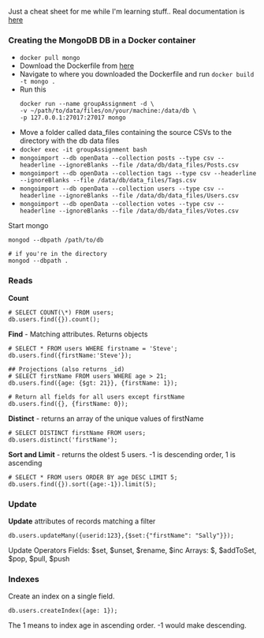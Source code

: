 Just a cheat sheet for me while I'm learning stuff.. 
Real documentation is [here](https://docs.mongodb.com/manual/reference/method/)

### Creating the MongoDB DB in a Docker container

* ```docker pull mongo```
* Download the Dockerfile from [here](https://hub.docker.com/_/mongo/)
* Navigate to where you downloaded the Dockerfile and run ```docker build -t mongo .```
* Run this
    ```
    docker run --name groupAssignment -d \
    -v ~/path/to/data/files/on/your/machine:/data/db \
    -p 127.0.0.1:27017:27017 mongo
    ```
* Move a folder called data_files containing the source CSVs to the directory with the db data files
* ```docker exec -it groupAssignment bash```
* ```mongoimport --db openData --collection posts --type csv --headerline --ignoreBlanks --file /data/db/data_files/Posts.csv```
* ```mongoimport --db openData --collection tags --type csv --headerline --ignoreBlanks --file /data/db/data_files/Tags.csv```
* ```mongoimport --db openData --collection users --type csv --headerline --ignoreBlanks --file /data/db/data_files/Users.csv```
* ```mongoimport --db openData --collection votes --type csv --headerline --ignoreBlanks --file /data/db/data_files/Votes.csv```



Start mongo
```
mongod --dbpath /path/to/db

# if you're in the directory
mongod --dbpath .
```

### Reads

**Count**
```
# SELECT COUNT(\*) FROM users;
db.users.find({}).count();
```

**Find** - Matching attributes. Returns objects
```
# SELECT * FROM users WHERE firstname = 'Steve';
db.users.find({firstName:'Steve'});

## Projections (also returns _id)
# SELECT firstName FROM users WHERE age > 21;
db.users.find({age: {$gt: 21}}, {firstName: 1});

# Return all fields for all users except firstName
db.users.find({}, {firstName: 0});
```

**Distinct** - returns an array of the unique values of firstName
```
# SELECT DISTINCT firstName FROM users;
db.users.distinct('firstName');
```

**Sort and Limit** - returns the oldest 5 users. -1 is descending order, 1 is ascending
```
# SELECT * FROM users ORDER BY age DESC LIMIT 5;
db.users.find({}).sort({age:-1}).limit(5);
```


### Update

**Update** attributes of records matching a filter
```
db.users.updateMany({userid:123},{$set:{"firstName": "Sally"}});
```

Update Operators
Fields: $set, $unset, $rename, $inc
Arrays: $, $addToSet, $pop, $pull, $push


### Indexes

Create an index on a single field.
```
db.users.createIndex({age: 1});
```
The 1 means to index age in ascending order. -1 would make descending.
